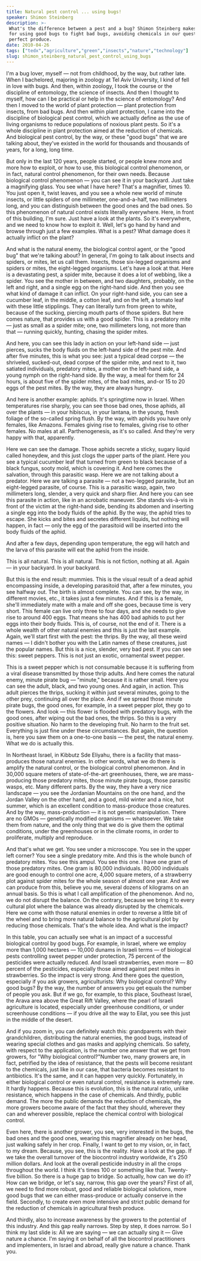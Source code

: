 ```yaml
---
title: Natural pest control ... using bugs!
speaker: Shimon Steinberg
description: >-
 What's the difference between a pest and a bug? Shimon Steinberg makes the case
 for using good bugs to fight bad bugs, avoiding chemicals in our quest for
 perfect produce.
date: 2010-04-26
tags: ["tedx","agriculture","green","insects","nature","technology"]
slug: shimon_steinberg_natural_pest_control_using_bugs
---
```


I'm a bug lover, myself — not from childhood, by the way, but rather late. When I
bachelored, majoring in zoology at Tel Aviv University, I kind of fell in love with bugs.
And then, within zoology, I took the course or the discipline of entomology, the science
of insects. And then I thought to myself, how can I be practical or help in the science of
entomology? And then I moved to the world of plant protection — plant protection from
insects, from bad bugs. And then within plant protection, I came into the discipline of
biological pest control, which we actually define as the use of living organisms to reduce
populations of noxious plant pests. So it's a whole discipline in plant protection aimed
at the reduction of chemicals. And biological pest control, by the way, or these "good
bugs" that we are talking about, they've existed in the world for thousands and thousands
of years, for a long, long time.

But only in the last 120 years, people started, or people knew more and more how to
exploit, or how to use, this biological control phenomenon, or in fact, natural control
phenomenon, for their own needs. Because biological control phenomenon — you can see it in
your backyard. Just take a magnifying glass. You see what I have here? That's a magnifier,
times 10. You just open it, twist leaves, and you see a whole new world of minute insects,
or little spiders of one millimeter, one-and-a-half, two millimeters long, and you can
distinguish between the good ones and the bad ones. So this phenomenon of natural control
exists literally everywhere. Here, in front of this building, I'm sure. Just have a look
at the plants. So it's everywhere, and we need to know how to exploit it. Well, let's go
hand by hand and browse through just a few examples. What is a pest? What damage does it
actually inflict on the plant?

And what is the natural enemy, the biological control agent, or the "good bug" that we're
talking about? In general, I'm going to talk about insects and spiders, or mites, let us
call them. Insects, those six-legged organisms and spiders or mites, the eight-legged
organisms. Let's have a look at that. Here is a devastating pest, a spider mite, because
it does a lot of webbing, like a spider. You see the mother in between, and two daughters,
probably, on the left and right, and a single egg on the right-hand side. And then you see
what kind of damage it can inflict. On your right-hand side, you can see a cucumber leaf,
in the middle, a cotton leaf, and on the left, a tomato leaf with these little stipplings.
They can literally turn from green to white, because of the sucking, piercing mouth parts
of those spiders. But here comes nature, that provides us with a good spider. This is a
predatory mite — just as small as a spider mite; one, two millimeters long, not more than
that — running quickly, hunting, chasing the spider mites.

And here, you can see this lady in action on your left-hand side — just pierces, sucks the
body fluids on the left-hand side of the pest mite. And after five minutes, this is what
you see: just a typical dead corpse — the shriveled, sucked-out, dead corpse of the spider
mite, and next to it, two satiated individuals, predatory mites, a mother on the left-hand
side, a young nymph on the right-hand side. By the way, a meal for them for 24 hours, is
about five of the spider mites, of the bad mites, and-or 15 to 20 eggs of the pest mites.
By the way, they are always hungry.

And here is another example: aphids. It's springtime now in Israel. When temperatures rise
sharply, you can see those bad ones, those aphids, all over the plants — in your hibiscus,
in your lantana, in the young, fresh foliage of the so-called spring flush. By the way,
with aphids you have only females, like Amazons. Females giving rise to females, giving
rise to other females. No males at all. Parthenogenesis, as it's so called. And they're
very happy with that, apparently.

Here we can see the damage. Those aphids secrete a sticky, sugary liquid called honeydew,
and this just clogs the upper parts of the plant. Here you see a typical cucumber leaf
that turned from green to black because of a black fungus, sooty mold, which is covering
it. And here comes the salvation, through this parasitic wasp. Here we are not talking
about a predator. Here we are talking a parasite — not a two-legged parasite, but an
eight-legged parasite, of course. This is a parasitic wasp, again, two millimeters long,
slender, a very quick and sharp flier. And here you can see this parasite in action, like
in an acrobatic maneuver. She stands vis-à-vis in front of the victim at the right-hand
side, bending its abdomen and inserting a single egg into the body fluids of the aphid. By
the way, the aphid tries to escape. She kicks and bites and secretes different liquids,
but nothing will happen, in fact — only the egg of the parasitoid will be inserted into
the body fluids of the aphid.

And after a few days, depending upon temperature, the egg will hatch and the larva of this
parasite will eat the aphid from the inside.

This is all natural. This is all natural. This is not fiction, nothing at all. Again — in
your backyard. In your backyard.

But this is the end result: mummies. This is the visual result of a dead aphid
encompassing inside, a developing parasitoid that, after a few minutes, you see halfway
out. The birth is almost complete. You can see, by the way, in different movies, etc., it
takes just a few minutes. And if this is a female, she'll immediately mate with a male and
off she goes, because time is very short. This female can live only three to four days,
and she needs to give rise to around 400 eggs. That means she has 400 bad aphids to put
her eggs into their body fluids. This is, of course, not the end of it. There is a whole
wealth of other natural enemies and this is just the last example. Again, we'll start
first with the pest: the thrips. By the way, all these weird names — I didn't bother you
with the Latin names of these creatures, just the popular names. But this is a nice,
slender, very bad pest. If you can see this: sweet peppers. This is not just an exotic,
ornamental sweet pepper.

This is a sweet pepper which is not consumable because it is suffering from a viral
disease transmitted by those thrip adults. And here comes the natural enemy, minute pirate
bug — "minute," because it is rather small. Here you can see the adult, black, and two
young ones. And again, in action. This adult pierces the thrips, sucking it within just
several minutes, going to the other prey, continuing all over the place. And if we spread
those minute pirate bugs, the good ones, for example, in a sweet pepper plot, they go to
the flowers. And look — this flower is flooded with predatory bugs, with the good ones,
after wiping out the bad ones, the thrips. So this is a very positive situation. No harm
to the developing fruit. No harm to the fruit set. Everything is just fine under these
circumstances. But again, the question is, here you saw them on a one-to-one basis — the
pest, the natural enemy. What we do is actually this.

In Northeast Israel, in Kibbutz Sde Eliyahu, there is a facility that mass-produces those
natural enemies. In other words, what we do there is amplify the natural control, or the
biological control phenomenon. And in 30,000 square meters of state-of-the-art
greenhouses, there, we are mass-producing those predatory mites, those minute pirate bugs,
those parasitic wasps, etc. Many different parts. By the way, they have a very nice
landscape — you see the Jordanian Mountains on the one hand, and the Jordan Valley on the
other hand, and a good, mild winter and a nice, hot summer, which is an excellent
condition to mass-produce those creatures. And by the way, mass-production — it is not
genetic manipulation. There are no GMOs — genetically modified organisms — whatsoever. We
take them from nature, and the only thing that we do is give them the optimal conditions,
under the greenhouses or in the climate rooms, in order to proliferate, multiply and
reproduce.

And that's what we get. You see under a microscope. You see in the upper left corner? You
see a single predatory mite. And this is the whole bunch of predatory mites. You see this
ampul. You see this one. I have one gram of those predatory mites. One gram is 80,000
individuals. 80,000 individuals are good enough to control one acre, 4,000 square meters,
of a strawberry plot against spider mites for the whole season of almost one year. And we
can produce from this, believe you me, several dozens of kilograms on an annual basis. So
this is what I call amplification of the phenomenon. And no, we do not disrupt the
balance. On the contrary, because we bring it to every cultural plot where the balance was
already disrupted by the chemicals. Here we come with those natural enemies in order to
reverse a little bit of the wheel and to bring more natural balance to the agricultural
plot by reducing those chemicals. That's the whole idea. And what is the
impact?

In this table, you can actually see what is an impact of a successful biological control
by good bugs. For example, in Israel, where we employ more than 1,000 hectares — 10,000
dunams in Israeli terms — of biological pests controlling sweet pepper under protection,
75 percent of the pesticides were actually reduced. And Israeli strawberries, even more —
80 percent of the pesticides, especially those aimed against pest mites in strawberries.
So the impact is very strong. And there goes the question, especially if you ask growers,
agriculturists: Why biological control? Why good bugs? By the way, the number of answers
you get equals the number of people you ask. But if we go, for example, to this place,
Southeast Israel, the Arava area above the Great Rift Valley, where the pearl of Israeli
agriculture is located, especially under greenhouse conditions, or under screenhouse
conditions — if you drive all the way to Eilat, you see this just in the middle of the
desert.

And if you zoom in, you can definitely watch this: grandparents with their grandchildren,
distributing the natural enemies, the good bugs, instead of wearing special clothes and
gas masks and applying chemicals. So safety, with respect to the application, is the
number one answer that we get from growers, for "Why biological control?"Number two, many
growers are, in fact, petrified by the idea of resistance, that the pests will become
resistant to the chemicals, just like in our case, that bacteria becomes resistant to
antibiotics. It's the same, and it can happen very quickly. Fortunately, in either
biological control or even natural control, resistance is extremely rare. It hardly
happens. Because this is evolution, this is the natural ratio, unlike resistance, which
happens in the case of chemicals. And thirdly, public demand. The more the public demands
the reduction of chemicals, the more growers become aware of the fact that they should,
wherever they can and wherever possible, replace the chemical control with biological
control.

Even here, there is another grower, you see, very interested in the bugs, the bad ones and
the good ones, wearing this magnifier already on her head, just walking safely in her
crop. Finally, I want to get to my vision, or, in fact, to my dream. Because, you see, this
is the reality. Have a look at the gap. If we take the overall turnover of the biocontrol
industry worldwide, it's 250 million dollars. And look at the overall pesticide industry
in all the crops throughout the world. I think it's times 100 or something like that.
Twenty-five billion. So there is a huge gap to bridge. So actually, how can we do it? How
can we bridge, or let's say, narrow, this gap over the years? First of all, we need to
find more robust, good and reliable biological solutions, more good bugs that we can
either mass-produce or actually conserve in the field. Secondly, to create even more
intensive and strict public demand for the reduction of chemicals in agricultural fresh
produce.

And thirdly, also to increase awareness by the growers to the potential of this industry.
And this gap really narrows. Step by step, it does narrow. So I think my last slide is: All
we are saying — we can actually sing it — Give nature a chance. I'm saying it on behalf of
all the biocontrol practitioners and implementers, in Israel and abroad, really give
nature a chance. Thank you.

<!--
ad_duration=3.33
comment_count=90
event="TEDxTelAviv 2010"
external_start_time=0
intro_duration=11.82
is_subtitle_required="False"
is_talk_featured="True"
language="en"
language_swap="False"
native_language="en"
number_of_related_talks=6
number_of_speakers=1
number_of_subtitled_videos=24
number_of_tags=6
number_of_talk_download_languages=24
number_of_talk_more_resources=0
number_of_talk_recommendations=0
number_of_talks_take_actions=0
post_ad_duration=0.83
published_timestamp="2010-10-28 08:07:00"
recording_date="2010-04-26"
speaker_description="Entomologist"
speaker_is_published=1
speaker_name="Shimon Steinberg"
talk_name="Natural pest control ... using bugs!"
talks_tags=["tedx","agriculture","green","insects","nature","technology"]
url_audio="https://download.ted.com/talks/ShimonSteinberg_2010X.mp3?apikey=acme-roadrunner"
url_photo_speaker="https://pe.tedcdn.com/images/ted/210020_254x191.jpg"
url_photo_talk="https://pe.tedcdn.com/images/ted/210019_800x600.jpg"
url_webpage="https://www.ted.com/talks/shimon_steinberg_natural_pest_control_using_bugs"
video_type_name="TEDx Talk"
-->